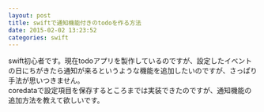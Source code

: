```yaml
---
layout: post
title: swiftで通知機能付きのtodoを作る方法
date: 2015-02-02 13:23:52
categories: swift
---
```

<!-- {% raw %} -->
<p>swift初心者です。現在todoアプリを製作しているのですが、設定したイベントの日にちがきたら通知が来るというような機能を追加したいのですが、さっぱり手法が思いつきません。<br>
coredataで設定項目を保存するところまでは実装できたのですが、通知機能の追加方法を教えて欲しいです。</p>
<!-- {% endraw %} -->
